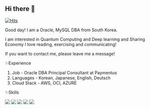 ## Hi there 👋

[![Hits](https://hits.seeyoufarm.com/api/count/incr/badge.svg?url=https%3A%2F%2Fgithub.com%2FHaruniv%2Fharuniv&count_bg=%23B0B1AF&title_bg=%23717EFF&icon=tencentqq.svg&icon_color=%23E7E7E7&title=hits&edge_flat=false)](https://hits.seeyoufarm.com)

Good day! I am a Oracle, MySQL DBA from South Korea.

I am interested in Quantum Computing and Deep learning and Sharing Economy
I love reading, exercising and communicating!

If you want to contact me, please leave me a message!

✨Experience

1. Job - Oracle DBA Principal Consultant at Paymentus
2. Languages - Korean, Japanese, English, Deutsch
3. Cloud Stack - AWS, OCI, AZURE

✨Skills
</br>

<img src="https://img.shields.io/badge/C++-00599C?style=flat-square&logo=C%2B%2B&logoColor=white"/>
<img src="https://img.shields.io/badge/java-007396?style=flat-square&logo=java&logoColor=white"/>
<img src="https://img.shields.io/badge/Python-3776AB?style=flat-square&logo=Python&logoColor=white"/>
<img src="https://img.shields.io/badge/ORACLE-F80000?style=flat-square&logo=oracle&logoColor=white"/>
<img src="https://img.shields.io/badge/MySQL-4479A1?style=flat-square&logo=MySQL&logoColor=white"/>
